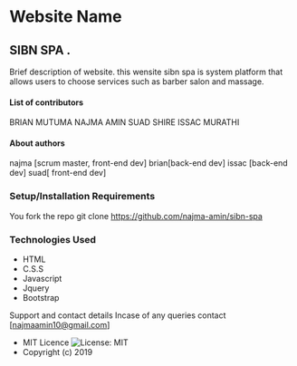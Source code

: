 # Website Name

## SIBN SPA .

Brief description of website.
this wensite sibn spa is system platform that allows users to choose services such as barber salon and massage.

#### List of contributors

BRIAN MUTUMA
NAJMA AMIN
SUAD SHIRE
ISSAC MURATHI

#### About authors

najma [scrum master, front-end dev]
brian[back-end dev]
issac [back-end dev]
suad[ front-end dev]


### Setup/Installation Requirements
You fork the repo
git clone https://github.com/najma-amin/sibn-spa

### Technologies Used
- HTML
- C.S.S
- Javascript
- Jquery
- Bootstrap

Support and contact details
Incase of any queries contact [najmaamin10@gmail.com]

- MIT Licence ![License: MIT](https://img.shields.io/badge/License-MIT-green.svg)
- Copyright (c) 2019
